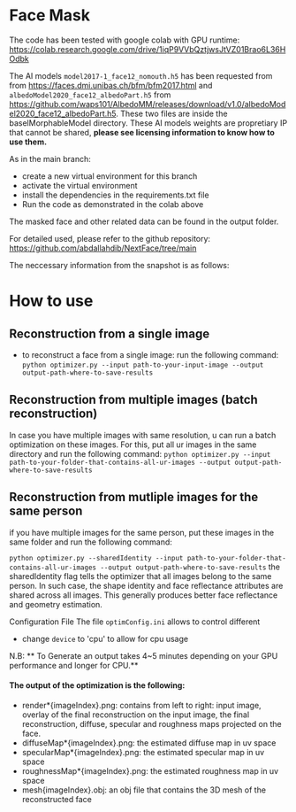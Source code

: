 # Face Mask

The code has been tested with google colab with GPU runtime:
https://colab.research.google.com/drive/1iqP9VVbQztjwsJtVZ01Brao6L36HOdbk

The AI models `model2017-1_face12_nomouth.h5` has been requested from from https://faces.dmi.unibas.ch/bfm/bfm2017.html and` albedoModel2020_face12_albedoPart.h5` from https://github.com/waps101/AlbedoMM/releases/download/v1.0/albedoModel2020_face12_albedoPart.h5. These two files are inside the baselMorphableModel directory. These AI models weights are propretiary IP that cannot be shared, **please see licensing information to know how to use them.**

As in the main branch:

- create a new virtual environment for this branch
- activate the virtual environment
- install the dependencies in the requirements.txt file
- Run the code as demonstrated in the colab above

The masked face and other related data can be found in the output folder.

For detailed used, please refer to the github repository: https://github.com/abdallahdib/NextFace/tree/main

The neccessary information from the snapshot is as follows:

# How to use

## Reconstruction from a single image

- to reconstruct a face from a single image: run the following command:
  `python optimizer.py --input path-to-your-input-image --output output-path-where-to-save-results`

## Reconstruction from multiple images (batch reconstruction)

In case you have multiple images with same resolution, u can run a batch optimization on these images. For this, put all ur images in the same directory and run the following command:
`python optimizer.py --input path-to-your-folder-that-contains-all-ur-images --output output-path-where-to-save-results`

## Reconstruction from mutliple images for the same person

if you have multiple images for the same person, put these images in the same folder and run the following command:

`python optimizer.py --sharedIdentity --input path-to-your-folder-that-contains-all-ur-images --output output-path-where-to-save-results`
the sharedIdentity flag tells the optimizer that all images belong to the same person. In such case, the shape identity and face reflectance attributes are shared across all images. This generally produces better face reflectance and geometry estimation.

Configuration File
The file `optimConfig.ini` allows to control different

- change `device` to 'cpu' to allow for cpu usage

N.B:
** To Generate an output takes 4~5 minutes depending on your GPU performance and longer for CPU.**

#### The output of the optimization is the following:

- render\*{imageIndex}.png: contains from left to right: input image, overlay of the final reconstruction on the input image, the final reconstruction, diffuse, specular and roughness maps projected on the face.
- diffuseMap\*{imageIndex}.png: the estimated diffuse map in uv space
- specularMap\*{imageIndex}.png: the estimated specular map in uv space
- roughnessMap\*{imageIndex}.png: the estimated roughness map in uv space
- mesh{imageIndex}.obj: an obj file that contains the 3D mesh of the reconstructed face
